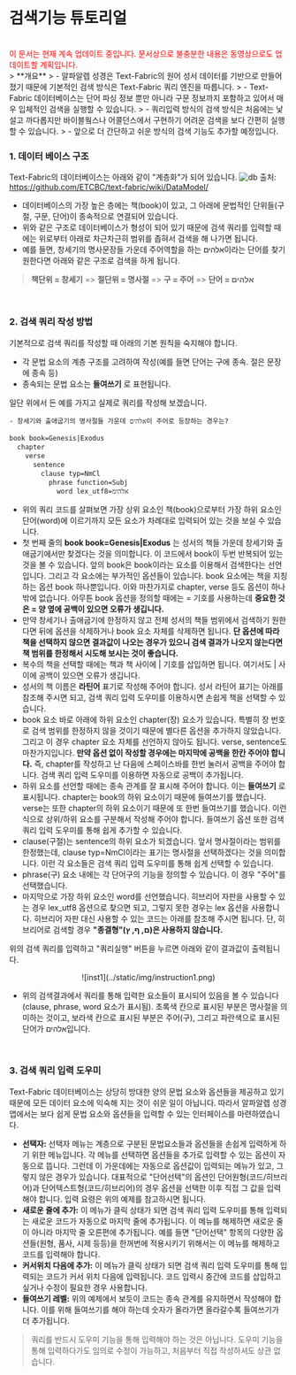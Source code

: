 검색기능 튜토리얼
================
<br>
<font color=red>이 문서는 현재 계속 업데이트 중입니다. 문서상으로 불충분한 내용은 동영상으로도 업데이트할 계획입니다.</font>
<br>
> **개요**
> - 알파알렙 성경은 Text-Fabric의 원어 성서 데이터를 기반으로 만들어졌기 때문에 기본적인 검색 방식은 Text-Fabric 쿼리 엔진을 따릅니다.
> - Text-Fabric 데이터베이스는 단어 파싱 정보 뿐만 아니라 구문 정보까지 포함하고 있어서 매우 입체적인 검색을 실행할 수 있습니다.
> - 쿼리입력 방식의 검색 방식은 처음에는 낯설고 까다롭지만 바이블웤스나 어콜던스에서 구현하기 어려운 검색을 보다 간편히 실행할 수 있습니다.  
> - 앞으로 더 간단하고 쉬운 방식의 검색 기능도 추가할 예정입니다.

<br>

### 1. 데이터 베이스 구조

Text-Fabric의 데이터베이스는 아래와 같이 "계층화"가 되어 있습니다.
![db](https://github.com/ETCBC/text-fabric/wiki/DataModel/DataModel.003.jpeg)
출처: https://github.com/ETCBC/text-fabric/wiki/DataModel/

- 데이터베이스의 가장 높은 층에는 책(book)이 있고, 그 아래에 문법적인 단위들(구절, 구문, 단어)이 종속적으로 연결되어 있습니다.
- 위와 같은 구조로 데이터베이스가 형성이 되어 있기 때문에 검색 쿼리를 입력할 때에는 위로부터 아래로 차근차근히 범위를 좁혀서 검색을 해 나가면 됩니다.
- 예를 들면, 창세기의 명사문장들 가운데 주어역할을 하는 אלהים이라는 단어를 찾기 원한다면 아래와 같은 구조로 검색을 하게 됩니다.


> **책단위 = 창세기** => **절단위 = 명사절** => **구 = 주어** => **단어 = אלהים**

<br>

### 2. 검색 쿼리 작성 방법

기본적으로 검색 쿼리를 작성할 때 아래의 기본 원칙을 숙지해야 합니다.

- 각 문법 요소의 계층 구조를 고려하여 작성(예를 들면 단어는 구에 종속. 절은 문장에 종속 등)
- 종속되는 문법 요소는 **들여쓰기** 로 표현됩니다.

일단 위에서 든 예를 가지고 실제로 쿼리를 작성해 보겠습니다.

```
- 창세기와 출애굽기의 명사절들 가운데 אלהים이 주어로 등장하는 경우는?
```

```
book book=Genesis|Exodus  
  chapter  
    verse
      sentence  
        clause typ=NmCl  
          phrase function=Subj  
            word lex_utf8=אלהימ
```
- 위의 쿼리 코드를 살펴보면 가장 상위 요소인 책(book)으로부터 가장 하위 요소인 단어(word)에 이르기까지 모든 요소가 차례대로 입력되어 있는 것을 보실 수 있습니다.
- 첫 번째 줄의 **book book=Genesis|Exodus** 는 성서의 책들 가운데 창세기와 출애굽기에서만 찾겠다는 것을 의미합니다. 이 코드에서 book이 두번 반복되어 있는 것을 볼 수 있습니다. 앞의 book은 book이라는 요소를 이용해서 검색한다는 선언입니다. 그리고 각 요소에는 부가적인 옵션들이 있습니다. book 요소에는 책을 지칭하는 옵션 book 하나뿐입니다. 이와 마찬가지로 chapter, verse 등도 옵션이 하나밖에 없습니다. 아무튼 book 옵션을 정의할 때에는 = 기호를 사용하는데 **중요한 것은 = 양 옆에 공백이 있으면 오류가 생깁니다.**
- 만약 창세기나 출애굽기에 한정하지 않고 전체 성서의 책들 범위에서 검색하기 원한다면 뒤에 옵션을 삭제하거나 book 요소 자체를 삭제하면 됩니다. **단 옵션에 따라 책을 선택하지 않으면 결과값이 나오는 경우가 있으니 검색 결과가 나오지 않는다면 책 범위를 한정해서 시도해 보시는 것이 좋습니다.**
- 복수의 책을 선택할 때에는 책과 책 사이에 | 기호를 삽입하면 됩니다. 여기서도 | 사이에 공백이 있으면 오류가 생깁니다.
- 성서의 책 이름은 **라틴어** 표기로 작성해 주어야 합니다. 성서 라틴어 표기는 아래를 참조해 주시면 되고, 검색 쿼리 입력 도우미를 이용하시면 손쉽게 책을 선택할 수 있습니다.
- book 요소 바로 아래에 하위 요소인 chapter(장) 요소가 있습니다. 특별히 장 번호로 검색 범위를 한정하지 않을 것이기 때문에 별다른 옵션을 추가하지 않았습니다. 그리고 이 경우 chapter 요소 자체를 선언하지 않아도 됩니다. verse, sentence도 마찬가지입니다. **만약 옵션 없이 작성할 경우에는 마지막에 공백을 한칸 주어야 합니다.** 즉, chapter를 작성하고 난 다음에 스페이스바를 한번 눌러서 공백을 주어야 합니다. 검색 쿼리 입력 도우미를 이용하면 자동으로 공백이 추가됩니다.
- 하위 요소를 선언할 때에는 종속 관계를 잘 표시해 주어야 합니다. 이는 **들여쓰기** 로 표시됩니다. chapter는 book의 하위 요소이기 때문에 들여쓰기를 했습니다. verse는 또한 chapter의 하위 요소이기 때문에 또 한번 들여쓰기를 했습니다. 이런 식으로 상위/하위 요소를 구분해서 작성해 주어야 합니다. 들여쓰기 옵션 또한 검색 쿼리 입력 도우미를 통해 쉽게 추가할 수 있습니다.
- clause(구절)는 sentence의 하위 요소가 되겠습니다. 앞서 명사절이라는 범위를 한정했는데, clause typ=NmCl이라는 표기는 명사절을 선택하겠다는 것을 의미합니다. 이런 각 요소들은 검색 쿼리 입력 도우미를 통해 쉽게 선택할 수 있습니다.
- phrase(구) 요소 내에는 각 단어구의 기능을 정의할 수 있습니다. 이 경우 "주어"를 선택했습니다.
- 마지막으로 가장 하위 요소인 word를 선언했습니다. 히브리어 자판을 사용할 수 있는 경우 lex_utf8 옵션으로 찾으면 되고, 그렇지 못한 경우는 lex 옵션을 사용합니다. 히브리어 자판 대신 사용할 수 있는 코드는 아래를 참조해 주시면 됩니다. 단, 히브리어로 검색할 경우 **"종결형"(ם, ף, ץ)은 사용하지 않습니다.**

위의 검색 쿼리를 입력하고 "쿼리실행" 버튼을 누르면 아래와 같이 결과값이 출력됩니다.

<center>![inst1](../static/img/instruction1.png)</center>

- 위의 검색결과에서 쿼리를 통해 입력한 요소들이 표시되어 있음을 볼 수 있습니다(clause, phrase, word 요소가 표시됨). 초록색 칸으로 표시된 부분은 명사절을 의미하는 것이고, 보라색 칸으로 표시된 부분은 주어(구), 그리고 파란색으로 표시된 단어가 אלהים입니다.

<br>

### 3. 검색 쿼리 입력 도우미

Text-Fabric 데이터베이스는 상당히 방대한 양의 문법 요소와 옵션들을 제공하고 있기 때문에 모든 데이터 요소에 익숙해 지는 것이 쉬운 일이 아닙니다. 따라서 알파알렙 성경앱에서는 보다 쉽게 문법 요소와 옵션들을 입력할 수 있는 인터페이스를 마련하였습니다.

- **선택자:** 선택자 메뉴는 계층으로 구분된 문법요소들과 옵션들을 손쉽게 입력하게 하기 위한 메뉴입니다. 각 메뉴를 선택하면 옵션들을 추가로 입력할 수 있는 옵션이 자동으로 뜹니다. 그런데 이 가운데에는 자동으로 옵션값이 입력되는 메뉴가 있고, 그렇지 않은 경우가 있습니다. 대표적으로 "단어선택"의 옵션인 단어원형(코드/히브리어)과 단어텍스트형(코드/히브리어)의 경우 옵션을 선택한 이후 직접 그 값을 입력해야 합니다. 입력 요령은 위의 예제를 참고하시면 됩니다.
- **새로운 줄에 추가:** 이 메뉴가 클릭 상태가 되면 검색 쿼리 입력 도우미를 통해 입력되는 새로운 코드가 자동으로 마지막 줄에 추가됩니다. 이 메뉴를 해제하면 새로운 줄이 아니라 마지막 줄 오른편에 추가됩니다. 예를 들면 "단어선택" 항목의 다양한 옵션들(원형, 품사, 시제 등등)을 한꺼번에 적용시키기 위해서는 이 메뉴를 해제하고 코드를 입력해야 합니다.
- **커서위치 다음에 추가:** 이 메뉴가 클릭 상태가 되면 검색 쿼리 입력 도우미를 통해 입력되는 코드가 커서 위치 다음에 입력됩니다. 코드 입력시 중간에 코드를 삽입하고 싶거나 수정이 필요한 경우 사용합니다.
- **들여쓰기 레벨:** 위의 예제에서 보듯이 코드는 종속 관계를 유지하면서 작성해야 합니다. 이를 위해 들여쓰기를 해야 하는데 숫자가 올라가면 올라갈수록 들여쓰기가 더 추가됩니다.
> 쿼리를 반드시 도우미 기능을 통해 입력해야 하는 것은 아닙니다. 도우미 기능을 통해 입력하다가도 임의로 수정이 가능하고, 처음부터 직접 작성하셔도 상관 없습니다.
